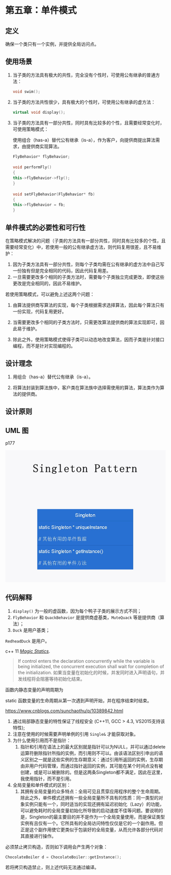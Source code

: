 

# 第五章：单件模式

## 定义

确保一个类只有一个实例，并提供全局访问点。

## 使用场景

1. 当子类的方法具有极大的共性，完全没有个性时，可使用公有继承的普通方法：

   ```cpp
   void swim();
   ```

2. 当子类的方法共性很少，具有极大的个性时，可使用公有继承的虚方法：

   ```cpp
   virtual void display();
   ```

3. 当子类的方法具有一部分共性，同时具有比较多的个性，且需要经常变化时，可使用策略模式：

   使用组合（has-a）替代公有继承（is-a），作为客户，向提供商提出算法需求，由提供商实现算法。

   ```cpp
   FlyBehavior* flyBehavior;
   
   void performFly()
   {
   this->flyBehavior->fly();
   }
   
   void setFlyBehavior(FlyBehavior* fb)
   {
   this->flyBehavior = fb;
   }
   
   ```

## 单件模式的必要性和可行性

在策略模式解决的问题（子类的方法具有一部分共性，同时具有比较多的个性，且需要经常变化）中，若使用一般的公有继承虚方法，则代码复用很差，且不易维护：

1. 因为子类方法具有一部分共性，则每个子类均需在公有继承的虚方法中自己写一份独有但是完全相同的代码，因此代码复用差。
2. 一旦需要更改多个相同的子类方法时，需要每个子类独立完成更改，即使这些更改是完全相同的，因此不易维护。

若使用策略模式，可以避免上述这两个问题：

1. 由算法提供商写算法的实现，每个子类根据需求选择算法，因此每个算法只有一份实现，代码复用更好。

2. 当需要更改多个相同的子类方法时，只需更改算法提供商的算法实现即可，因此易于维护。

3. 除此之外，使用策略模式使得子类可以动态地改变算法，因而子类是针对接口编程，而不是针对实现编程的。

## 设计理念

1. 用组合（has-a）替代公有继承（is-a）。

2. 将算法封装到算法族中，客户类在算法族中选择需使用的算法，算法类作为算法的提供商。

## 设计原则

## UML 图

p177

![类图](UML.jpg)

## 代码解释

1. `display()` 为一般的虚函数，因为每个鸭子子类的展示方式不同；
2. `FlyBehavior` 和 `QuackBehavior` 是提供商虚基类，`MuteQuack` 等是提供商（算法）；
3. `Duck` 是用户基类；

`RedheadDuck` 是用户。

c++ 11  [*Magic Statics*](http://herbsutter.com/2013/09/09/visual-studio-2013-rc-is-now-available/).

> If control enters the declaration concurrently while the variable is being initialized, the concurrent execution shall wait for completion of the initialization.
> 如果当变量在初始化的时候，并发同时进入声明语句，并发线程将会阻塞等待初始化结束。

函数内静态变量的声明周期为

static 函数变量的生命周期从第一次遇到声明开始，并在程序结束时结束。

https://www.cnblogs.com/sunchaothu/p/10389842.html



1. 通过局部静态变量的特性保证了线程安全 (C++11, GCC > 4.3, VS2015支持该特性);
2. 注意在使用的时候需要声明单例的引用 `Single&` 才能获取对象。
3. 为什么使用引用而不是指针：
   1. 指针和引用在语法上的最大区别就是指针可以为NULL，并可以通过delete运算符删除指针所指的实例，而引用则不可以。由该语法区别引申出的语义区别之一就是这些实例的生存期意义：通过引用所返回的实例，生存期由非用户代码管理，而通过指针返回的实例，其可能在某个时间点没有被创建，或是可以被删除的。但是这两条Singleton都不满足，因此在这里，我使用指针，而不是引用。
4. 全局变量和单件模式的区别：
   1. 其拥有全局变量的众多特点：全局可见且贯穿应用程序的整个生命周期。除此之外，单件模式还拥有一些全局变量所不具有的性质：同一类型的对象实例只能有一个，同时适当的实现还拥有延迟初始化（Lazy）的功能，可以避免耗时的全局变量初始化所导致的启动速度不佳等问题。要说明的是，Singleton的最主要目的并不是作为一个全局变量使用，而是保证类型实例有且仅有一个。它所具有的全局访问特性仅仅是它的一个副作用。但正是这个副作用使它更类似于包装好的全局变量，从而允许各部分代码对其直接进行操作。

必须禁止拷贝构造，否则如下调用会产生两个对象：

```cpp
ChocolateBoiler d = ChocolateBoiler::getInstance();
```

若将拷贝构造禁止，则上述代码无法通过编译。
